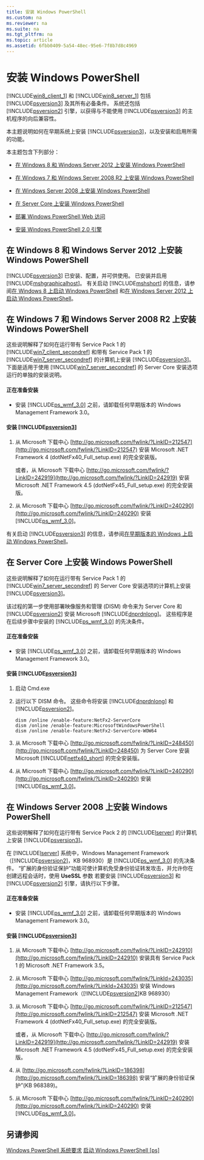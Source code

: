 ```yaml
---
title: 安装 Windows PowerShell
ms.custom: na
ms.reviewer: na
ms.suite: na
ms.tgt_pltfrm: na
ms.topic: article
ms.assetid: 6fbb0409-5a54-48ec-95e6-7f8b7d8c4969
---
```

# 安装 Windows PowerShell
[!INCLUDE[win8_client_1](../Token/win8_client_1_md.md)] 和 [!INCLUDE[win8_server_1](../Token/win8_server_1_md.md)] 包括 [!INCLUDE[psversion3](../Token/psversion3_md.md)] 及其所有必备条件。 系统还包括 [!INCLUDE[psversion2](../Token/psversion2_md.md)] 引擎，以获得与不能使用 [!INCLUDE[psversion3](../Token/psversion3_md.md)] 的主机程序的向后兼容性。

本主题说明如何在早期系统上安装 [!INCLUDE[psversion3](../Token/psversion3_md.md)]，以及安装和启用所需的功能。

本主题包含下列部分：

-   [在 Windows 8 和 Windows Server 2012 上安装 Windows PowerShell](../Topic/Installing-Windows-PowerShell.md#BKMK_InstallingOnWindows8andWindowsServer2012)

-   [在 Windows 7 和 Windows Server 2008 R2 上安装 Windows PowerShell](../Topic/Installing-Windows-PowerShell.md#BKMK_InstallingOnWindows7andWindowsServer2008R2)

-   [在 Windows Server 2008 上安装 Windows PowerShell](../Topic/Installing-Windows-PowerShell.md#BKMK_InstallingOnWindowsServer2008LH)

-   [在 Server Core 上安装 Windows PowerShell](../Topic/Installing-Windows-PowerShell.md#BKMK_InstallingOnServerCore)

-   [部署 Windows PowerShell Web 访问](assetId:///639d0eff-98a3-4124-b52c-26921ebd98b0)

-   [安装 Windows PowerShell 2.0 引擎](../Topic/Installing-the-Windows-PowerShell-2.0-Engine.md)

## <a name="BKMK_InstallingOnWindows8andWindowsServer2012"></a>在 Windows 8 和 Windows Server 2012 上安装 Windows PowerShell
[!INCLUDE[psversion3](../Token/psversion3_md.md)] 已安装、配置，并可供使用。 已安装并启用 [!INCLUDE[mshgraphicalhost](../Token/mshgraphicalhost_md.md)]。 有关启动 [!INCLUDE[mshshort](../Token/mshshort_md.md)] 的信息，请参阅[在 Windows 8 上启动 Windows PowerShell](assetId:///d7be1668-8617-4890-ad90-dd9765fbd2c3) 和[在 Windows Server 2012 上启动 Windows PowerShell](assetId:///4fc0110a-cc0c-42a4-bbb5-3cc89a0fc968)。

## <a name="BKMK_InstallingOnWindows7andWindowsServer2008R2"></a>在 Windows 7 和 Windows Server 2008 R2 上安装 Windows PowerShell
这些说明解释了如何在运行带有 Service Pack 1 的 [!INCLUDE[win7_client_secondref](../Token/win7_client_secondref_md.md)] 和带有 Service Pack 1 的 [!INCLUDE[win7_server_secondref](../Token/win7_server_secondref_md.md)] 的计算机上安装 [!INCLUDE[psversion3](../Token/psversion3_md.md)]。 下面是适用于使用 [!INCLUDE[win7_server_secondref](../Token/win7_server_secondref_md.md)] 的 Server Core 安装选项运行的单独的安装说明。

#### 正在准备安装

-   安装 [!INCLUDE[ps_wmf_3.0](../Token/ps_wmf_3.0_md.md)] 之前，请卸载任何早期版本的 Windows Management Framework 3.0。

#### 安装 [!INCLUDE[psversion3](../Token/psversion3_md.md)]

1.  从 Microsoft 下载中心 [http://go.microsoft.com/fwlink/?LinkID=212547](http://go.microsoft.com/fwlink/?LinkID=212547) 安装 Microsoft .NET Framework 4 (dotNetFx40_Full_setup.exe) 的完全安装版。

    或者，从 Microsoft 下载中心 [http://go.microsoft.com/fwlink/?LinkID=242919](http://go.microsoft.com/fwlink/?LinkID=242919) 安装 Microsoft .NET Framework 4.5 (dotNetFx45_Full_setup.exe) 的完全安装版。

2.  从 Microsoft 下载中心 [http://go.microsoft.com/fwlink/?LinkID=240290](http://go.microsoft.com/fwlink/?LinkID=240290) 安装 [!INCLUDE[ps_wmf_3.0](../Token/ps_wmf_3.0_md.md)]。

有关启动 [!INCLUDE[psversion3](../Token/psversion3_md.md)] 的信息，请参阅[在早期版本的 Windows 上启动 Windows PowerShell](../Topic/Starting-Windows-PowerShell-on-Earlier-Versions-of-Windows.md)。

## <a name="BKMK_InstallingOnServerCore"></a>在 Server Core 上安装 Windows PowerShell
这些说明解释了如何在运行带有 Service Pack 1 的 [!INCLUDE[win7_server_secondref](../Token/win7_server_secondref_md.md)] 的 Server Core 安装选项的计算机上安装 [!INCLUDE[psversion3](../Token/psversion3_md.md)]。

该过程的第一步使用部署映像服务和管理 (DISM) 命令来为 Server Core 和 [!INCLUDE[psversion2](../Token/psversion2_md.md)] 安装 Microsoft [!INCLUDE[dnprdnlong](../Token/dnprdnlong_md.md)]。 这些程序是在后续步骤中安装的 [!INCLUDE[ps_wmf_3.0](../Token/ps_wmf_3.0_md.md)] 的先决条件。

#### 正在准备安装

-   安装 [!INCLUDE[ps_wmf_3.0](../Token/ps_wmf_3.0_md.md)] 之前，请卸载任何早期版本的 Windows Management Framework 3.0。

#### 安装 [!INCLUDE[psversion3](../Token/psversion3_md.md)]

1.  启动 Cmd.exe

2.  运行以下 DISM 命令。 这些命令将安装 [!INCLUDE[dnprdnlong](../Token/dnprdnlong_md.md)] 和 [!INCLUDE[psversion2](../Token/psversion2_md.md)]。

    ```
    dism /online /enable-feature:NetFx2-ServerCore
    dism /online /enable-feature:MicrosoftWindowsPowerShell
    dism /online /enable-feature:NetFx2-ServerCore-WOW64
    ```

3.  从 Microsoft 下载中心 [http://go.microsoft.com/fwlink/?LinkID=248450](http://go.microsoft.com/fwlink/?LinkID=248450) 为 Server Core 安装 Microsoft [!INCLUDE[netfx40_short](../Token/netfx40_short_md.md)] 的完全安装版。

4.  从 Microsoft 下载中心 [http://go.microsoft.com/fwlink/?LinkID=240290](http://go.microsoft.com/fwlink/?LinkID=240290) 安装 [!INCLUDE[ps_wmf_3.0](../Token/ps_wmf_3.0_md.md)]。

## <a name="BKMK_InstallingOnWindowsServer2008LH"></a>在 Windows Server 2008 上安装 Windows PowerShell
这些说明解释了如何在运行带有 Service Pack 2 的 [!INCLUDE[lserver](../Token/lserver_md.md)] 的计算机上安装 [!INCLUDE[psversion3](../Token/psversion3_md.md)]。

在 [!INCLUDE[lserver](../Token/lserver_md.md)] 系统中，Windows Management Framework（[!INCLUDE[psversion2](../Token/psversion2_md.md)]，KB 968930）是 [!INCLUDE[ps_wmf_3.0](../Token/ps_wmf_3.0_md.md)] 的先决条件。 “扩展的身份验证保护”功能可使计算机免受身份验证转发攻击，并允许你在创建远程会话时，使用 **UseSSL** 参数 若要安装 [!INCLUDE[psversion3](../Token/psversion3_md.md)] 和 [!INCLUDE[psversion2](../Token/psversion2_md.md)] 引擎，请执行以下步骤。

#### 正在准备安装

-   安装 [!INCLUDE[ps_wmf_3.0](../Token/ps_wmf_3.0_md.md)] 之前，请卸载任何早期版本的 Windows Management Framework 3.0。

#### 安装 [!INCLUDE[psversion3](../Token/psversion3_md.md)]

1.  从 Microsoft 下载中心 [http://go.microsoft.com/fwlink/?LinkID=242910](http://go.microsoft.com/fwlink/?LinkID=242910) 安装具有 Service Pack 1 的 Microsoft .NET Framework 3.5。

2.  从 Microsoft 下载中心 [http://go.microsoft.com/fwlink/?LinkId=243035](http://go.microsoft.com/fwlink/?LinkId=243035) 安装 Windows Management Framework（[!INCLUDE[psversion2](../Token/psversion2_md.md)]KB 968930）

3.  从 Microsoft 下载中心 [http://go.microsoft.com/fwlink/?LinkID=212547](http://go.microsoft.com/fwlink/?LinkID=212547) 安装 Microsoft .NET Framework 4 (dotNetFx40_Full_setup.exe) 的完全安装版。

    或者，从 Microsoft 下载中心 [http://go.microsoft.com/fwlink/?LinkID=242919](http://go.microsoft.com/fwlink/?LinkID=242919) 安装 Microsoft .NET Framework 4.5 (dotNetFx45_Full_setup.exe) 的完全安装版。

4.  从 [http://go.microsoft.com/fwlink/?LinkID=186398](http://go.microsoft.com/fwlink/?LinkID=186398) 安装“扩展的身份验证保护”(KB 968389)。

5.  从 Microsoft 下载中心 [http://go.microsoft.com/fwlink/?LinkID=240290](http://go.microsoft.com/fwlink/?LinkID=240290) 安装 [!INCLUDE[ps_wmf_3.0](../Token/ps_wmf_3.0_md.md)]。

## 另请参阅
[Windows PowerShell 系统要求](../Topic/Windows-PowerShell-System-Requirements.md)
[启动 Windows PowerShell [ps]](assetId:///8ec8c2d7-8e7c-4722-a3d2-498fe5739a8e)



<!--HONumber=Apr16_HO1-->


